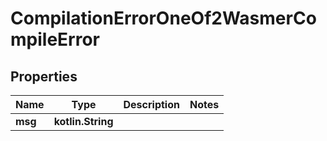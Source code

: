 
# CompilationErrorOneOf2WasmerCompileError

## Properties
| Name | Type | Description | Notes |
| ------------ | ------------- | ------------- | ------------- |
| **msg** | **kotlin.String** |  |  |



